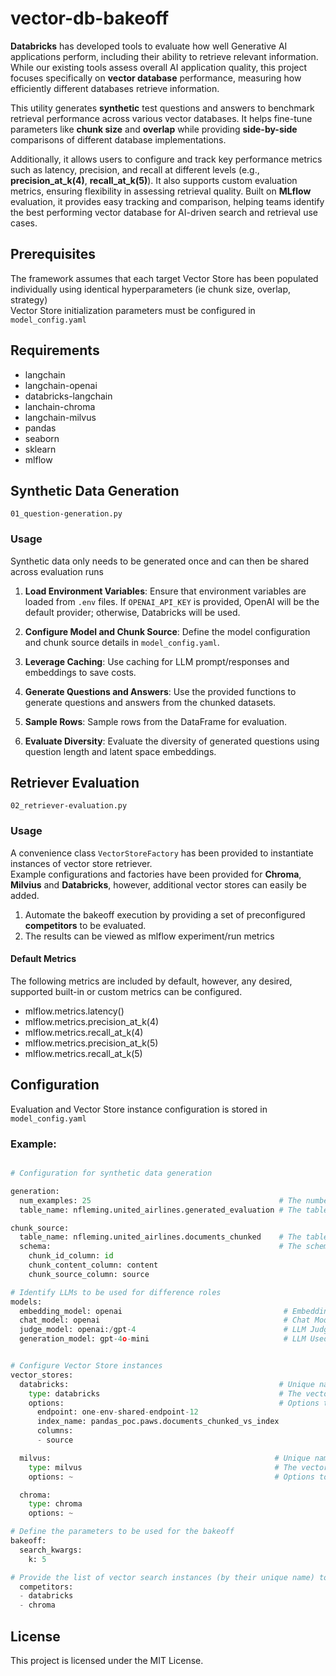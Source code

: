 # vector-db-bakeoff

**Databricks** has developed tools to evaluate how well Generative AI applications perform, including their ability to retrieve relevant information. While our existing tools assess overall AI application quality, this project focuses specifically on **vector database** performance, measuring how efficiently different databases retrieve information.

This utility generates **synthetic** test questions and answers to benchmark retrieval performance across various vector databases. It helps fine-tune parameters like **chunk size** and **overlap** while providing **side-by-side** comparisons of different database implementations.

Additionally, it allows users to configure and track key performance metrics such as latency, precision, and recall at different levels (e.g., **precision_at_k(4)**, **recall_at_k(5)**). It also supports custom evaluation metrics, ensuring flexibility in assessing retrieval quality. Built on **MLflow** evaluation, it provides easy tracking and comparison, helping teams identify the best performing vector database for AI-driven search and retrieval use cases.

## Prerequisites

The framework assumes that each target Vector Store has been populated individually using identical hyperparameters (ie chunk size, overlap, strategy)  
Vector Store initialization parameters must be configured in ```model_config.yaml```

## Requirements
- langchain
- langchain-openai
- databricks-langchain
- lanchain-chroma
- langchain-milvus
- pandas
- seaborn
- sklearn
- mlflow

## Synthetic Data Generation
```01_question-generation.py```

### Usage

Synthetic data only needs to be generated once and can then be shared across evaluation runs

1. **Load Environment Variables**: Ensure that environment variables are loaded from `.env` files. If `OPENAI_API_KEY` is provided, OpenAI will be the default provider; otherwise, Databricks will be used.

2. **Configure Model and Chunk Source**: Define the model configuration and chunk source details in `model_config.yaml`.

3. **Leverage Caching**: Use caching for LLM prompt/responses and embeddings to save costs.

4. **Generate Questions and Answers**: Use the provided functions to generate questions and answers from the chunked datasets.

5. **Sample Rows**: Sample rows from the DataFrame for evaluation.

6. **Evaluate Diversity**: Evaluate the diversity of generated questions using question length and latent space embeddings.

## Retriever Evaluation
```02_retriever-evaluation.py```

### Usage

A convenience class ```VectorStoreFactory``` has been provided to instantiate instances of vector store retriever.  
Example configurations and factories have been provided for **Chroma**, **Milvius** and **Databricks**, however, additional vector stores can easily be added.

1. Automate the bakeoff execution by providing a set of preconfigured **competitors** to be evaluated.
2. The results can be viewed as mlflow experiment/run metrics

#### Default Metrics

The following metrics are included by default, however, any desired, supported built-in or custom metrics can be configured.
- mlflow.metrics.latency()
- mlflow.metrics.precision_at_k(4)
- mlflow.metrics.recall_at_k(4)
- mlflow.metrics.precision_at_k(5)
- mlflow.metrics.recall_at_k(5)

## Configuration

Evaluation and Vector Store instance configuration is stored in ```model_config.yaml```

### Example:

```python

# Configuration for synthetic data generation

generation:
  num_examples: 25                                          # The number of example to generate
  table_name: nfleming.united_airlines.generated_evaluation # The table to store the generated examples

chunk_source:
  table_name: nfleming.united_airlines.documents_chunked    # The table which contains the chunked documents
  schema:                                                   # The schema of this table
    chunk_id_column: id
    chunk_content_column: content
    chunk_source_column: source

# Identify LLMs to be used for difference roles
models:
  embedding_model: openai                                    # Embedding Model
  chat_model: openai                                         # Chat Model 
  judge_model: openai:/gpt-4                                 # LLM Judge
  generation_model: gpt-4o-mini                              # LLM Used for Generation


# Configure Vector Store instances 
vector_stores:
  databricks:                                               # Unique name / alias
    type: databricks                                        # The vector store type
    options:                                                # Options to be provied to the factory function for instantiation
      endpoint: one-env-shared-endpoint-12
      index_name: pandas_poc.paws.documents_chunked_vs_index
      columns: 
      - source

  milvus:                                                  # Unique name / alias
    type: milvus                                           # The vector store type
    options: ~                                             # Options to be provied to the factory function for instantiation

  chroma:
    type: chroma
    options: ~

# Define the parameters to be used for the bakeoff
bakeoff:
  search_kwargs:
    k: 5

# Provide the list of vector search instances (by their unique name) to be included for comparison
  competitors:
  - databricks
  - chroma
```

## License

This project is licensed under the MIT License.

